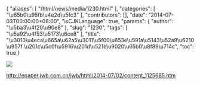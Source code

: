 {
    "aliases": [
        "/html/news/media/1230.html"
    ],
    "categories": [
        "\u65b0\u95fb\u4e2d\u5fc3"
    ],
    "contributors": [],
    "date": "2014-07-03T00:00:00+08:00",
    "isCJKLanguage": true,
    "params": {
        "author": "\u5ba3\u4f20\u90e8"
    },
    "slug": "1230",
    "tags": [
        "\u5a92\u4f53\u5173\u6ce8"
    ],
    "title": "\u3010\u4eca\u665a\u62a5\u3011\u5f00\u653e\u591a\u5143\u52a9\u6210\u957f \u201c\u5c0f\u5916\u201d\u521b\u9020\u65b0\u8f89\u714c",
    "toc": true
}

![](http://epaper.jwb.com.cn/jwb/page/1/2014-07/02/11/2014070211_brief.jpg)




<http://epaper.jwb.com.cn/jwb/html/2014-07/02/content_1125685.htm>




  



